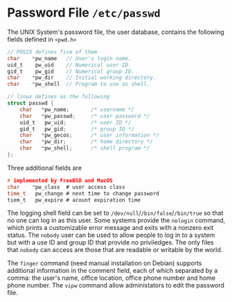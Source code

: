 # Password File `/etc/passwd`

The UNIX System's password file, the user database, contains the following fields defined in `<pwd.h>`

```c
// POSIX defines five of them
char    *pw_name   // User's login name.
uid_t    pw_uid    // Numerical user ID.
gid_t    pw_gid    // Numerical group ID.
char    *pw_dir    // Initial working directory.
char    *pw_shell  // Program to use as shell.
```

```c
// linux defines as the following
struct passwd {
    char   *pw_name;       /* username */
    char   *pw_passwd;     /* user password */
    uid_t   pw_uid;        /* user ID */
    gid_t   pw_gid;        /* group ID */
    char   *pw_gecos;      /* user information */
    char   *pw_dir;        /* home directory */
    char   *pw_shell;      /* shell program */
};
```

Three additional fields are 

```c
# implemented by FreeBSD and MacOS
char    *pw_class  # user access class
time_t   pw_change # next time to change password
tiem_t   pw_expire # acount expiration time
```

The logging shell field can be set to `/dev/null`/`/bin/false`/`/bin/true` so that no one can log in as this user. Some systems provide the `nologin` command, which prints a customizable error message and exits with a nonzero exit status. The `nobody` user can be used to allow people to log in to a system but with a use ID and group ID that provide no priviledges. The only files that `nobody` can access are those that are readable or writable by the world.

The `finger` command (need manual installation on Debian) supports additional information in the comment field, each of which separated by a comma: the user's name, office location, office phone number and home phone number. The `vipw` command allow administators to edit the password file.

